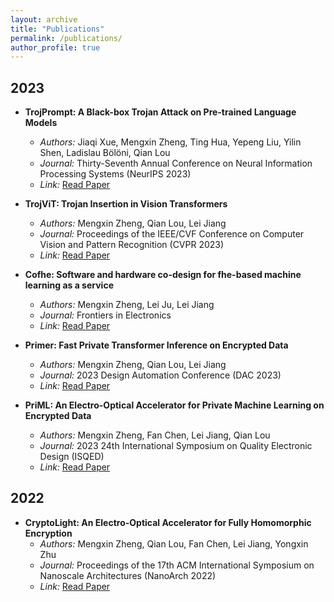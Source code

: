 ```yaml
---
layout: archive
title: "Publications"
permalink: /publications/
author_profile: true
---
```

## 2023

- **TrojPrompt: A Black-box Trojan Attack on Pre-trained Language Models**
  - *Authors:* Jiaqi Xue, Mengxin Zheng, Ting Hua, Yepeng Liu, Yilin Shen, Ladislau Bölöni, Qian Lou
  - *Journal:* Thirty-Seventh Annual Conference on Neural Information Processing Systems (NeurIPS 2023)
  - *Link:* [Read Paper](https://arxiv.org/pdf/2306.06815.pdf)

- **TrojViT: Trojan Insertion in Vision Transformers**
  - *Authors:* Mengxin Zheng, Qian Lou, Lei Jiang
  - *Journal:* Proceedings of the IEEE/CVF Conference on Computer Vision and Pattern Recognition (CVPR 2023)
  - *Link:* [Read Paper](https://openaccess.thecvf.com/content/CVPR2023/papers/Zheng_TrojViT_Trojan_Insertion_in_Vision_Transformers_CVPR_2023_paper.pdf)

- **Cofhe: Software and hardware co-design for fhe-based machine learning as a service**
  - *Authors:* Mengxin Zheng, Lei Ju, Lei Jiang
  - *Journal:* Frontiers in Electronics
  - *Link:* [Read Paper](https://www.frontiersin.org/articles/10.3389/felec.2022.1091369/full)

- **Primer: Fast Private Transformer Inference on Encrypted Data**
  - *Authors:* Mengxin Zheng, Qian Lou, Lei Jiang
  - *Journal:* 2023 Design Automation Conference (DAC 2023)
  - *Link:* [Read Paper](https://arxiv.org/pdf/2303.13679.pdf)


- **PriML: An Electro-Optical Accelerator for Private Machine Learning on Encrypted Data**
  - *Authors:* Mengxin Zheng, Fan Chen, Lei Jiang, Qian Lou
  - *Journal:* 2023 24th International Symposium on Quality Electronic Design (ISQED)
  - *Link:* [Read Paper](https://ieeexplore.ieee.org/abstract/document/10129302)


## 2022
- **CryptoLight: An Electro-Optical Accelerator for Fully Homomorphic Encryption**
  - *Authors:* Mengxin Zheng, Qian Lou, Fan Chen, Lei Jiang, Yongxin Zhu
  - *Journal:* Proceedings of the 17th ACM International Symposium on Nanoscale Architectures (NanoArch 2022)
  - *Link:* [Read Paper](https://dl.acm.org/doi/pdf/10.1145/3565478.3572544)




